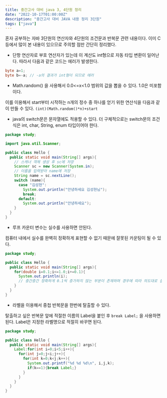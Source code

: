 ```yaml
---
title: 중간고사 대비 java 3, 4단원 정리
date: "2022-10-17T01:00:00Z"
description: "중간고사 대비 JAVA 내용 정리 3단원"
tags: ["java"]
---
```


혼자 공부하는 자바 3단원의 연산자와 4단원의 조건문과 반복문 관련 내용이다. 이미 C등에서 많이 본 내용이 있으므로 주의할 점만 간단히 정리했다.

- 단항 연산자로 부호 연산자가 있는데 이 계산도 int형으로 자동 타입 변환이 일어난다.
  따라서 다음과 같은 코드는 에러가 발생한다.

```java
byte a=1;
byte b=-a; // -a의 결과가 int형이 되므로 에러
```

- Math.random() 을 사용해서 0.0<=x<1.0 범위의 값을 뽑을 수 있다. 1.0은 미포함이다.

이를 이용해서 start부터 시작하는 n개의 정수 중 하나를 얻기 위한 연산식을 다음과 같이 만들 수 있다. `(int)(Math.random()*n)+start`

- java의 switch문은 문자열에도 적용할 수 있다. 더 구체적으로는 switch문의 조건식은 int, char, String, enum 타입이어야 한다.

```java
package study;

import java.util.Scanner;

public class Hello {
  public static void main(String[] args){
    // 스캐너 객체 생성 후 sc에 저장
    Scanner sc = new Scanner(System.in);
    // 이름을 입력받아 name에 저장
    String name = sc.nextLine();
    switch (name){
      case "김성현":
        System.out.println("안녕하세요 김성현님");
        break;
      default:
        System.out.println("안녕하세요");
    }
  }
}
```

- 루프 카운터 변수는 실수를 사용하면 안된다.

컴퓨터 내에서 실수를 완벽히 정확하게 표현할 수 없기 때문에 잘못된 카운팅이 될 수 있다.

```java
package study;

public class Hello {
  public static void main(String[] args){
    for(double i=0.1;i<=1.0;i+=0.1){
      System.out.println(i);
      // 중간중간 정확하게 0.1씩 증가하지 않는 부분이 존재하며 경우에 따라 의도대로 실행되지 않을 수 있다
    }
  }
}
```

- 라벨을 이용해서 중첩 반복문을 한번에 탈출할 수 있다.

탈출하고 싶은 반복문 앞에 적절한 이름의 Label을 붙인 후 `break Label;` 을 사용하면 된다. Label은 지정한 라벨명으로 적절히 바꾸면 된다.

```java
package study;

public class Hello {
  public static void main(String[] args){
    Label:for(int i=0;i<5;i++){
      for(int j=0;j<i;j++){
        for(int k=0;k<j;k++){
          System.out.printf("%d %d %d\n", i,j,k);
          if(k==1){break Label;}
        }
      }
    }
  }
}
```
